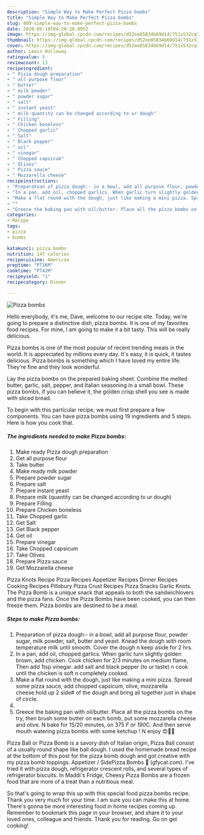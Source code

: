```yaml
---
description: "Simple Way to Make Perfect Pizza bombs"
title: "Simple Way to Make Perfect Pizza bombs"
slug: 489-simple-way-to-make-perfect-pizza-bombs
date: 2020-05-18T04:20:28.095Z
image: https://img-global.cpcdn.com/recipes/d52ee85834b69d14/751x532cq70/pizza-bombs-recipe-main-photo.jpg
thumbnail: https://img-global.cpcdn.com/recipes/d52ee85834b69d14/751x532cq70/pizza-bombs-recipe-main-photo.jpg
cover: https://img-global.cpcdn.com/recipes/d52ee85834b69d14/751x532cq70/pizza-bombs-recipe-main-photo.jpg
author: Lewis Holloway
ratingvalue: 5
reviewcount: 13
recipeingredient:
- " Pizza dough preparation"
- " all purpose flour"
- " butter"
- " milk powder"
- " powder sugar"
- " salt"
- " instant yeast"
- " milk quantity can be changed according to ur dough"
- " Filling"
- " Chicken boneless"
- " Chopped garlic"
- " Salt"
- " Black pepper"
- " oil"
- " vinegar"
- " Chopped capsicum"
- " Olives"
- " Pizza sauce"
- " Mozzarella cheese"
recipeinstructions:
- "Preparation of pizza dough:- in a bowl, add all purpose flour, powder sugar, milk powder, salt, butter and yeast. Knead the dough with room temperature milk until smooth. Cover the dough n keep aside for 2 hrs."
- "In a pan, add oil, chopped garlics. When garlic turn slightly golden brown, add chicken. Cook chicken for 2/3 minutes on medium flame, Then add 1tsp vinegar. add salt and black pepper (to ur taste) n cook until the chicken is soft n completely cooked."
- "Make a flat round with the dough, just like making a mini pizza. Spread some pizza sauce, add chopped capsicum, olive, mozzarella cheese.hold up 2 side# of the dough and bring all together just in shape of circle."
- ""
- "Greece the baking pan with oil/butter. Place all the pizza bombs on the try, then brush some butter on each bomb, put some mozzarella cheese and olive. N bake for 15/20 minutes, on 375 *F or 190*C. And then serve mouth watering pizza bombs with some ketchup ! N enjoy 😍🤤🤤"
categories:
- Recipe
tags:
- pizza
- bombs

katakunci: pizza bombs 
nutrition: 147 calories
recipecuisine: American
preptime: "PT16M"
cooktime: "PT42M"
recipeyield: "1"
recipecategory: Dinner

---
```



![Pizza bombs](https://img-global.cpcdn.com/recipes/d52ee85834b69d14/751x532cq70/pizza-bombs-recipe-main-photo.jpg)

Hello everybody, it's me, Dave, welcome to our recipe site. Today, we're going to prepare a distinctive dish, pizza bombs. It is one of my favorites food recipes. For mine, I am going to make it a bit tasty. This will be really delicious.

Pizza bombs is one of the most popular of recent trending meals in the world. It is appreciated by millions every day. It's easy, it is quick, it tastes delicious. Pizza bombs is something which I have loved my entire life. They're fine and they look wonderful.

Lay the pizza bombs on the prepared baking sheet. Combine the melted butter, garlic, salt, pepper, and Italian seasoning in a small bowl. These pizza bombs, if you can believe it, the golden crisp shell you see is made with sliced bread.


To begin with this particular recipe, we must first prepare a few components. You can have pizza bombs using 19 ingredients and 5 steps. Here is how you cook that.

<!--inarticleads1-->

##### The ingredients needed to make Pizza bombs:

1. Make ready  Pizza dough preparation
1. Get  all purpose flour
1. Take  butter
1. Make ready  milk powder
1. Prepare  powder sugar
1. Prepare  salt
1. Prepare  instant yeast
1. Prepare  milk (quantity can be changed according to ur dough)
1. Prepare  Filling
1. Prepare  Chicken boneless
1. Take  Chopped garlic
1. Get  Salt
1. Get  Black pepper
1. Get  oil
1. Prepare  vinegar
1. Take  Chopped capsicum
1. Take  Olives
1. Prepare  Pizza sauce
1. Get  Mozzarella cheese


Pizza Knots Recipe Pizza Recipes Appetizer Recipes Dinner Recipes Cooking Recipes Pillsbury Pizza Crust Recipes Pizza Snacks Garlic Knots. The Pizza Bomb is a unique snack that appeals to both the sandwichlovers and the pizza fans. Once the Pizza Bombs have been cooked, you can then freeze them. Pizza bombs are destined to be a meal. 

<!--inarticleads2-->

##### Steps to make Pizza bombs:

1. Preparation of pizza dough:- in a bowl, add all purpose flour, powder sugar, milk powder, salt, butter and yeast. Knead the dough with room temperature milk until smooth. Cover the dough n keep aside for 2 hrs.
1. In a pan, add oil, chopped garlics. When garlic turn slightly golden brown, add chicken. Cook chicken for 2/3 minutes on medium flame, Then add 1tsp vinegar. add salt and black pepper (to ur taste) n cook until the chicken is soft n completely cooked.
1. Make a flat round with the dough, just like making a mini pizza. Spread some pizza sauce, add chopped capsicum, olive, mozzarella cheese.hold up 2 side# of the dough and bring all together just in shape of circle.
1. 
1. Greece the baking pan with oil/butter. Place all the pizza bombs on the try, then brush some butter on each bomb, put some mozzarella cheese and olive. N bake for 15/20 minutes, on 375 *F or 190*C. And then serve mouth watering pizza bombs with some ketchup ! N enjoy 😍🤤🤤


Pizza Ball or Pizza Bomb is a savory dish of Italian origin, Pizza Ball consist of a usually round shape like ball dough. I used the homemade bread recipe at the bottom of this post for the pizza bomb dough and got creative with my pizza bomb toppings. Appetizer / SidePizza Bombs 🍕 (gfycat.com). I&#39;ve tried it with pizza dough, refrigerator crescent rolls, and several types of refrigerator biscuits. In Maddi&#39;s Fridge, Cheesy Pizza Bombs are a frozen food that are more of a treat than a nutritious meal. 

So that's going to wrap this up with this special food pizza bombs recipe. Thank you very much for your time. I am sure you can make this at home. There's gonna be more interesting food in home recipes coming up. Remember to bookmark this page in your browser, and share it to your loved ones, colleague and friends. Thank you for reading. Go on get cooking!
